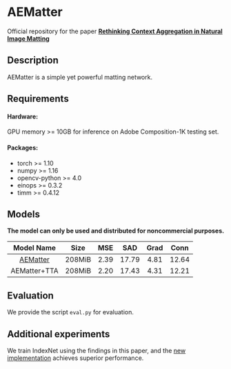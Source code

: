 # AEMatter 

Official repository for the paper [**Rethinking Context Aggregation in Natural Image Matting**](https://arxiv.org/abs/2304.01171)

## Description

AEMatter is a simple yet powerful matting network.

## Requirements
#### Hardware:

GPU memory >= 10GB for inference on Adobe Composition-1K testing set.

#### Packages:

- torch >= 1.10
- numpy >= 1.16
- opencv-python >= 4.0
- einops >= 0.3.2
- timm >= 0.4.12

## Models
**The model can only be used and distributed for noncommercial purposes.** 

| Model Name  |   Size   | MSE | SAD | Grad | Conn |
| :------------: |:-----------:| :----:|:---:|:---:|:---:|
| [AEMatter](https://pan.baidu.com/s/12p0YSnFsNpAZXHTGiLlarg?pwd=AEAL) | 208MiB | 2.39 | 17.79 | 4.81 | 12.64 |
| AEMatter+TTA | 208MiB | 2.20 | 17.43 | 4.31 | 12.21 |
## Evaluation
We provide the script `eval.py`  for evaluation.

## Additional experiments

We train IndexNet using the findings in this paper, and the [new implementation](https://github.com/QLYoo/YAIndexNet) achieves superior performance.

